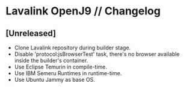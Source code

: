 # Lavalink OpenJ9 // Changelog

## [Unreleased]

- Clone Lavalink repository during builder stage.
- Disable 'protocol:jsBrowserTest' task, there's no browser available inside the builder's container.
- Use Eclipse Temurin in compile-time.
- Use IBM Semeru Runtimes in runtime-time.
- Use Ubuntu Jammy as base OS.
